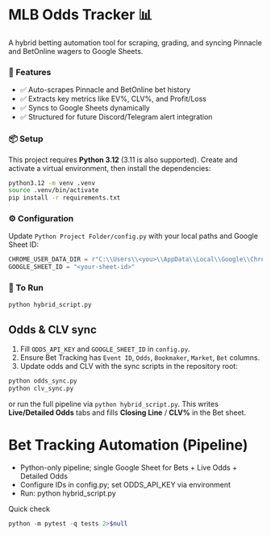 # MLB Odds Tracker 📊

A hybrid betting automation tool for scraping, grading, and syncing Pinnacle and BetOnline wagers to Google Sheets.

### 🔧 Features
- ✅ Auto-scrapes Pinnacle and BetOnline bet history
- ✅ Extracts key metrics like EV%, CLV%, and Profit/Loss
- ✅ Syncs to Google Sheets dynamically
- ✅ Structured for future Discord/Telegram alert integration

### 📦 Setup

This project requires **Python 3.12** (3.11 is also supported). Create and activate a
virtual environment, then install the dependencies:

```bash
python3.12 -m venv .venv
source .venv/bin/activate
pip install -r requirements.txt
```

### ⚙️ Configuration

Update `Python Project Folder/config.py` with your local paths and Google Sheet ID:

```python
CHROME_USER_DATA_DIR = r"C:\\Users\\<you>\\AppData\\Local\\Google\\Chrome\\User Data"
GOOGLE_SHEET_ID = "<your-sheet-id>"
```

### 🚀 To Run

```bash
python hybrid_script.py
```

## Odds & CLV sync
1. Fill `ODDS_API_KEY` and `GOOGLE_SHEET_ID` in `config.py`.
2. Ensure Bet Tracking has `Event ID`, `Odds`, `Bookmaker`, `Market`, `Bet` columns.
3. Update odds and CLV with the sync scripts in the repository root:

```bash
python odds_sync.py
python clv_sync.py
```

or run the full pipeline via `python hybrid_script.py`.
This writes **Live/Detailed Odds** tabs and fills **Closing Line** / **CLV%** in the Bet sheet.

# Bet Tracking Automation (Pipeline)
- Python-only pipeline; single Google Sheet for Bets + Live Odds + Detailed Odds
- Configure IDs in config.py; set ODDS_API_KEY via environment
- Run: python hybrid_script.py

Quick check

```powershell
python -m pytest -q tests 2>$null
```

